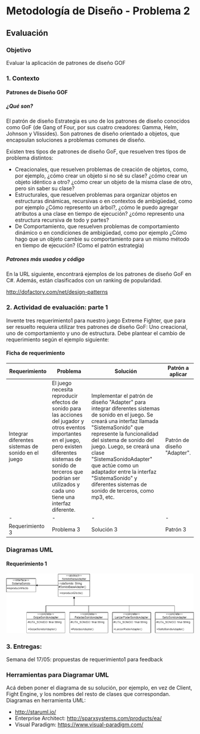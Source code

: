# Metodología de Diseño - Problema 2
## Evaluación
### Objetivo
Evaluar la aplicación de patrones de diseño GOF

### 1. Contexto
#### Patrones de Diseño GOF
##### ¿Qué son?
El patrón de diseño Estrategia es uno de los patrones de diseño conocidos como GoF (de Gang of Four, por sus cuatro creadores: Gamma, Helm, Johnson y Vlissides). Son patrones de diseño orientado a objetos, que encapsulan soluciones a problemas comunes de diseño.

Existen tres tipos de patrones de diseño GoF, que resuelven tres tipos de problema distintos:
- Creacionales, que resuelven problemas de creación de objetos, como, por ejemplo, ¿cómo crear un objeto si no sé su clase? ¿cómo crear un objeto idéntico a otro? ¿cómo crear un objeto de la misma clase de otro, pero sin saber su clase?
- Estructurales, que resuelven problemas para organizar objetos en estructuras dinámicas, recursivas o en contextos de ambigüedad, como por ejemplo ¿Cómo represento un árbol?, ¿cómo le puedo agregar atributos a una clase en tiempo de ejecución? ¿cómo represento una estructura recursiva de todo y partes?
- De Comportamiento, que resuelven problemas de comportamiento dinámico o en condiciones de ambigüedad, como por ejemplo ¿Cómo hago que un objeto cambie su comportamiento para un mismo método en tiempo de ejecución? (Como el patrón estrategia)

##### Patrones más usados y código
En la URL siguiente, encontrará ejemplos de los patrones de diseño GoF en C#. Además, están clasificados con un ranking de popularidad.

http://dofactory.com/net/design-patterns

### 2. Actividad de evaluación: parte 1
Invente tres requerimiento1 para nuestro juego Extreme Fighter, que para ser resuelto requiera utilizar tres patrones de diseño GoF: Uno creacional, uno de comportamiento y uno de estructura. Debe plantear el cambio de requerimiento según el ejemplo siguiente:

#### Ficha de requerimiento
| Requerimiento                                      | Problema                                                                                                                                                                                                                                         | Solución                                                                                                                                                                                                                                                                                                                                                                                       | Patrón a aplicar |
|----------------------------------------------------|--------------------------------------------------------------------------------------------------------------------------------------------------------------------------------------------------------------------------------------------------|------------------------------------------------------------------------------------------------------------------------------------------------------------------------------------------------------------------------------------------------------------------------------------------------------------------------------------------------------------------------------------------------|---|
| Integrar diferentes sistemas de sonido en el juego | El juego necesita reproducir efectos de sonido para las acciones del jugador y otros eventos importantes en el juego, pero existen diferentes sistemas de sonido de terceros que podrían ser utilizados y cada uno tiene una interfaz diferente. | Implementar el patrón de diseño "Adapter" para integrar diferentes sistemas de sonido en el juego. Se creará una interfaz llamada "SistemaSonido" que represente la funcionalidad del sistema de sonido del juego. Luego, se creará una clase "SistemaSonidoAdapter" que actúe como un adaptador entre la interfaz "SistemaSonido" y diferentes sistemas de sonido de terceros, como mp3, etc. | Patrón de diseño "Adapter". |
| -                                                  | -                                                                                                                                                                                      | -                                                                                                                                                                                                                                                                                                                                                                                              | - |
| Requerimiento 3                                    | Problema 3                                                                                                                                                                                                                                       | Solución 3                                                                                                                                                                                                                                                                                                                                                                                     | Patrón 3 |

### Diagramas UML

#### Requerimiento 1
![Requerimiento_1](images/PatronAdaptativo.png)

### 3. Entregas:
Semana del 17/05: propuestas de requerimiento1 para feedback

### Herramientas para Diagramar UML
Acá deben poner el diagrama de su solución, por ejemplo, en vez de Client, Fight Engine, y los nombres del resto de clases que correspondan.
Diagramas en herramienta UML:
- http://staruml.io/
- Enterprise Architect: http://sparxsystems.com/products/ea/
- Visual Paradigm: https://www.visual-paradigm.com/
